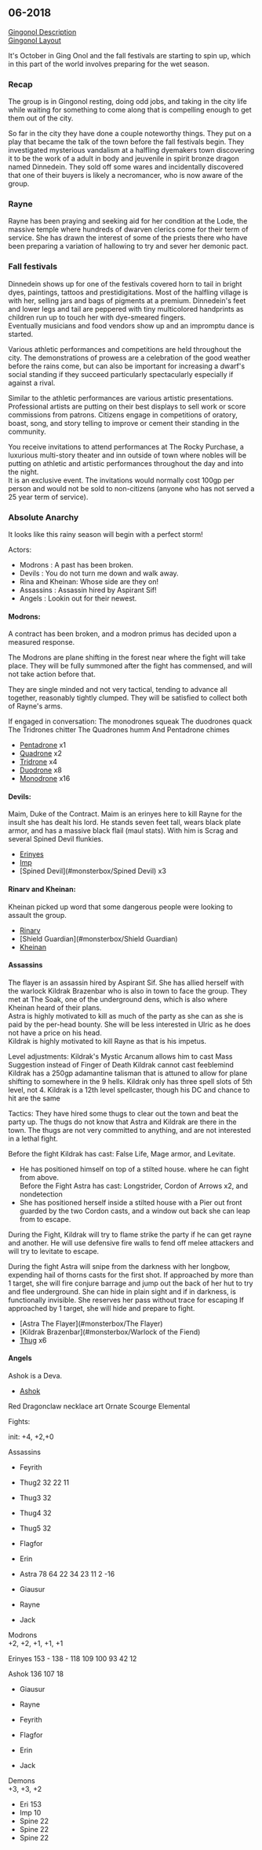 
## 06-2018
[Gingonol Description](#note/places/gingonol)  
[Gingonol Layout](5e/media/geography/Gingonol-Layout.png) 

It's October in Ging Onol and the fall festivals are starting to spin up, which in this 
part of the world involves preparing for the wet season. 

### Recap
The group is in Gingonol resting, doing odd jobs, and taking in the city life while waiting for 
something to come along that is compelling enough to get them out of the city. 

So far in the city they have done a couple noteworthy things. They put on a play that became 
the talk of the town before the fall festivals begin. They investigated mysterious vandalism 
at a halfling dyemakers town discovering it to be the work of a adult in body and jeuvenile 
in spirit bronze dragon named Dinnedein. They sold off some wares and incidentally discovered 
that one of their buyers is likely a necromancer, who is now aware of the group. 

### Rayne 
Rayne has been praying and seeking aid for her condition at the Lode, the massive temple where 
hundreds of dwarven clerics come for their term of service. She has drawn the interest of some 
of the priests there who have been preparing a variation of hallowing to try and sever her 
demonic pact.   

### Fall festivals 
Dinnedein shows up for one of the festivals covered horn to tail in bright dyes, paintings, 
tattoos and prestidigitations. Most of the halfling village is with her, selling jars and 
bags of pigments at a premium. Dinnedein's feet and lower legs and tail are peppered with 
tiny multicolored handprints as children run up to touch her with dye-smeared fingers.  
Eventually musicians and food vendors show up and an impromptu dance is started.  

Various athletic performances and competitions are held throughout the city. The demonstrations 
of prowess are a celebration of the good weather before the rains come, but can also be 
important for increasing a dwarf's social standing if they succeed particularly spectacularly 
especially if against a rival.  

Similar to the athletic performances are various artistic presentations. Professional 
artists are putting on their best displays to sell work or score commissions from patrons. 
Citizens engage in competitions of oratory, boast, song, and story telling to improve 
or cement their standing in the community. 

You receive invitations to attend performances at The Rocky Purchase, a luxurious multi-story 
theater and inn outside of town where nobles will be putting on athletic and artistic 
performances throughout the day and into the night.  
It is an exclusive event. The invitations would normally cost 100gp per person and would not 
be sold to non-citizens (anyone who has not served a 25 year term of service).



### Absolute Anarchy 
It looks like this rainy season will begin with a perfect storm! 

Actors: 
* Modrons : A past has been broken.
* Devils : You do not turn me down and walk away. 
* Rina and Kheinan: Whose side are they on!
* Assassins : Assassin hired by Aspirant Sif!
* Angels : Lookin out for their newest. 


#### Modrons: 
A contract has been broken, and a modron primus has decided upon a measured response. 

The Modrons are plane shifting in the forest near where the fight will take place. They 
will be fully summoned after the fight has commensed, and will not take action before that. 

They are single minded and not very tactical, tending to advance all together, reasonably 
tightly clumped. They will be satisfied to collect both of Rayne's arms. 

If engaged in conversation: 
The monodrones squeak
The duodrones quack 
The Tridrones chitter
The Quadrones humm 
And Pentadrone chimes

* [Pentadrone](#monsterbox/Pentadrone) x1
* [Quadrone](#monsterbox/Quadrone) x2
* [Tridrone](#monsterbox/Tridrone) x4
* [Duodrone](#monsterbox/Duodrone) x8
* [Monodrone](#monsterbox/Monodrone) x16

#### Devils: 
Maim, Duke of the Contract. Maim is an erinyes here to kill Rayne for the insult she 
has dealt his lord. He stands seven feet tall, wears black plate armor, and has a massive 
black flail (maul stats). With him is Scrag and several Spined Devil flunkies. 

* [Erinyes](#monsterbox/Erinyes)
* [Imp](#monsterbox/Imp)
* [Spined Devil](#monsterbox/Spined Devil) x3

#### Rinarv and Kheinan: 
Kheinan picked up word that some dangerous people were looking to assault the group. 

* [Rinarv](#monsterbox/Rinarv)
* [Shield Guardian](#monsterbox/Shield Guardian)
* [Kheinan](#monsterbox/Kheinan)

#### Assassins
The flayer is an assassin hired by Aspirant Sif. She has allied herself with the warlock 
Kildrak Brazenbar who is also in town to face the group. They met at The Soak, one of the 
underground dens, which is also where Kheinan heard of their plans.  
Astra is highly motivated to kill as much of the party as she can as she is paid by the 
per-head bounty. She will be less interested in Ulric as he does not have a price on his head.  
Kildrak is highly motivated to kill Rayne as that is his impetus. 

Level adjustments: 
    Kildrak's Mystic Arcanum allows him to cast Mass Suggestion instead of Finger of Death 
    Kildrak cannot cast feeblemind  
    Kildrak has a 250gp adamantine talisman that is attuned to allow for plane shifting to 
        somewhere in the 9 hells. 
    Kildrak only has three spell slots of 5th level, not 4. 
    Kildrak is a 12th level spellcaster, though his DC and chance to hit are the same 


Tactics: 
They have hired some thugs to clear out the town and beat the party up. The thugs do not know 
that Astra and Kildrak are there in the town. The thugs are not very committed to anything, 
and are not interested in a lethal fight. 

Before the fight Kildrak has cast: False Life, Mage armor, and Levitate.   
* He has positioned himself on top of a stilted house. where he can fight from above.   
Before the Fight Astra has cast: Longstrider, Cordon of Arrows x2, and nondetection
* She has positioned herself inside a stilted house with a Pier out front guarded by 
the two Cordon casts, and a window out back she can leap from to escape. 

During the Fight, Kildrak will try to flame strike the party if he can get rayne and another. 
He will use defensive fire walls to fend off melee attackers and will try to levitate to escape. 

During the fight Astra will snipe from the darkness with her longbow, expending hail of 
thorns casts for the first shot.
If approached by more than 1 target, she will fire conjure barrage and jump out the back 
of her hut to try and flee underground. She can hide in plain sight and if in darkness, 
is functionally invisible. She reserves her pass without trace for escaping
If approached by 1 target, she will hide and prepare to fight.

* [Astra The Flayer](#monsterbox/The Flayer)
* [Kildrak Brazenbar](#monsterbox/Warlock of the Fiend)
* [Thug](#monsterbox/Thug) x6

#### Angels
Ashok is a Deva. 
* [Ashok](#monsterbox/Deva)

Red Dragonclaw necklace art 
Ornate Scourge 
Elemental 


Fights:

init: +4, +2,+0

Assassins 

* Feyrith 

* Thug2   32 22 11
* Thug3   32
* Thug4   32
* Thug5   32

* Flagfor
* Erin 
* Astra   78 64 22 34 23 11 2 -16

* Giausur
* Rayne  
* Jack 



Modrons  
+2, +2, +1, +1, +1

Erinyes 153 - 138 - 118 109 100 93 42 12

Ashok 136 107 18

* Giausur
* Rayne

* Feyrith
* Flagfor
* Erin
* Jack




Demons  
+3, +3, +2

* Eri   153
* Imp   10
* Spine 22
* Spine 22
* Spine 22







